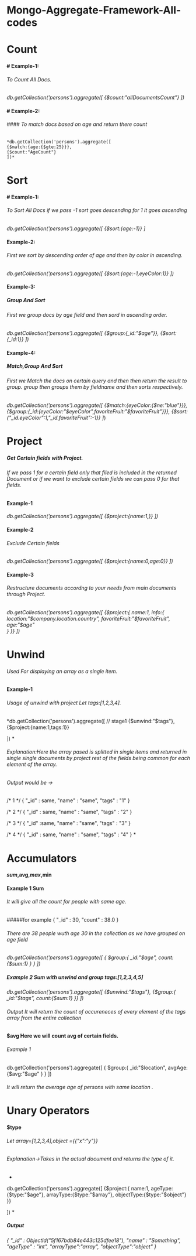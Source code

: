 # Mongo-Aggregate-Framework-All-codes
# Count
#### # Example-1:
###### To Count All Docs.
*db.getCollection('persons').aggregate([
{$count:"allDocumentsCount"}
])*
#### # Example-2:
###### #### To match docs based on age and return there count
	*db.getCollection('persons').aggregate([
  	{$match:{age:{$gte:25}}},
  	{$count:"AgeCount"} 
	])*
# 
# Sort
#### # Example-1:
###### To Sort All Docs  if we pass -1 sort goes descending for 1 it goes ascending
*db.getCollection('persons').aggregate([
{$sort:{age:-1}}
]*
#### Example-2:
###### First we sort by descending order of age and then by color in ascending.
*db.getCollection('persons').aggregate([
{$sort:{age:-1,eyeColor:1}}
])*
#### Example-3:
##### Group And Sort
###### First we group docs by age field and then sord in ascending order.
*db.getCollection('persons').aggregate([
 {$group:{_id:"$age"}},
{$sort:{_id:1}}
])*
#### Example-4:
##### Match,Group And Sort
###### First we Match the docs on certain query and then then return the result to group. group then groups them by fieldname  and then sorts respectively.
*db.getCollection('persons').aggregate([
 {$match:{eyeColor:{$ne:"blue"}}},
 {$group:{_id:{eyeColor:"$eyeColor",favoriteFruit:"$favoriteFruit"}}},
{$sort:{"_id.eyeColor":1,"_id.favoriteFruit":-1}}
]*)
#  
# Project
##### Get Certain fields with Project.
###### If we pass 1 for a certain field only that filed is included in the returned Document or if we want to exclude certain fields we can pass 0 for that fields.
#### Example-1
*db.getCollection('persons').aggregate([
{$project:{name:1,}}
])*
#### Example-2 
###### Exclude Certain fields
*db.getCollection('persons').aggregate([
{$project:{name:0,age:0}}
])*
#### Example-3 
###### Restructure documents accordng to your needs from main documents through Project.
*db.getCollection('persons').aggregate([
{$project:{
    name:1,
        info:{
    location:"$company.location.country",
      favoriteFruit:"$favoriteFruit",
    age:"$age"    
        }
    }}
])*
#  
# Unwind
###### Used For displaying an array as a single item.

#### Example-1
###### Usage of unwind with project Let tags:[1,2,3,4].

*db.getCollection('persons').aggregate([
// stage1
{$unwind:"$tags"},
{$project:{name:1,tags:1}}

])
*
###### Explanation:Here the array pased is splitted in single items and returned in single single documents by project rest of the fields being common for each element of the array.
###### Output would be ->
/* 1 */
{
    "_id" : same,
    "name" : "same",
    "tags" : "1"
}

/* 2 */
{
    "_id" : same,
    "name" : "same",
    "tags" : "2"
}

/* 3 */
{
    "_id" :same,
    "name" : "same",
    "tags" : "3"
}

/* 4 */
{
    "_id" : same,
    "name" : "same",
    "tags" : "4"
}
*
# 
# Accumulators
#### $sum,$avg,$max,$min
#### Example 1 Sum
###### It will give all the count for people with same age. 
#####for example
{
    "_id" : 30,
    "count" : 38.0
}
###### There are 38 people wuth age 30 in  the collection as we have grouped on age field
*db.getCollection('persons').aggregate([
{
    $group:{
        _id:"$age",
        count:{$sum:1}
        }
    }
])*
##### Example 2 Sum with unwind and group tags:[1,2,3,4,5]

*db.getCollection('persons').aggregate([
{$unwind:"$tags"},
{$group:{
_id:"$tags",
count:{$sum:1}
}}
])*
###### Output It will return the count of occureneces of every element of the tags array from the entire collection

#### $avg Here we will count avg of certain fields.
###### Example 1
db.getCollection('persons').aggregate([
{
$group:{
_id:"$location",
avgAge:{$avg:"$age"
}
}
])
###### It will return the average age of persons with same location .
#
# Unary Operators
#### $type 
###### Let array=[1,2,3,4],object ={{"x":"y"}}
###### Explanation->Takes in the actual document and returns the type of it.
*
db.getCollection('persons').aggregate([
{$project:{
    name:1,
    ageType:{$type:"$age"},
	arrayType:{$type:"$array"},
	objectType:{$type:"$object"}
    }}
	
 ])
*
##### Output
*{
    "_id" : ObjectId("5f167bdb84e443c125dfee18"),
    "name" : "Something",
    "ageType" : "int",
	"arrayType":"array",
	"objectType":"object"
}*

